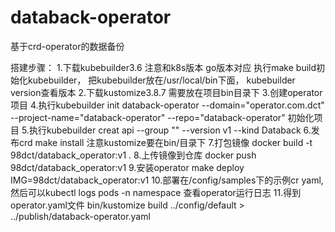 # databack-operator
基于crd-operator的数据备份

搭建步骤：
1.下载kubebuilder3.6 注意和k8s版本 go版本对应 
    执行make build初始化kubebuilder， 把kubebuilder放在/usr/local/bin下面， kubebuilder version查看版本
2.下载kustomize3.8.7 需要放在项目bin目录下
3.创建operator项目
4.执行kubebuilder init databack-operator --domain="operator.com.dct" --project-name="databack-operator" 
 --repo="databack-operator" 初始化项目
5.执行kubebuilder creat api --group "" --version v1 --kind Databack
6.发布crd   make install 注意kustomize要在bin/目录下
7.打包镜像   docker build -t 98dct/databack_operator:v1 .
8.上传镜像到仓库 docker push 98dct/databack_operator:v1
9.安装operator make deploy IMG=98dct/databack_operator:v1
10.部署在/config/samples下的示例cr yaml, 然后可以kubectl logs pods -n namespace 查看operator运行日志 
11.得到operator.yaml文件 bin/kustomize build ../config/default > ../publish/databack-operator.yaml